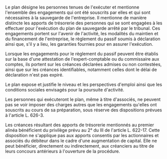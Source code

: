   

Le plan désigne les personnes tenues de l'exécuter et mentionne l'ensemble des engagements qui ont été souscrits par elles et qui sont nécessaires à la sauvegarde de l'entreprise. Il mentionne de manière distincte les apports de trésorerie des personnes qui se sont engagées à les effectuer pour l'exécution du plan de sauvegarde arrêté par le tribunal. Ces engagements portent sur l'avenir de l'activité, les modalités du maintien et du financement de l'entreprise, le règlement du passif soumis à déclaration ainsi que, s'il y a lieu, les garanties fournies pour en assurer l'exécution.


Lorsque les engagements pour le règlement du passif peuvent être établis sur la base d'une attestation de l'expert-comptable ou du commissaire aux comptes, ils portent sur les créances déclarées admises ou non contestées, ainsi que sur les créances identifiables, notamment celles dont le délai de déclaration n'est pas expiré.


Le plan expose et justifie le niveau et les perspectives d'emploi ainsi que les conditions sociales envisagés pour la poursuite d'activité.


Les personnes qui exécuteront le plan, même à titre d'associés, ne peuvent pas se voir imposer des charges autres que les engagements qu'elles ont souscrits au cours de sa préparation, sous réserve des dispositions prévues à l'article L. 626-3.


Les créances résultant des apports de trésorerie mentionnés au premier alinéa bénéficient du privilège prévu au 2° du III de l'article L. 622-17. Cette disposition ne s'applique pas aux apports consentis par les actionnaires et associés du débiteur dans le cadre d'une augmentation de capital. Elle ne peut bénéficier, directement ou indirectement, aux créanciers au titre de leurs concours antérieurs à l'ouverture de la procédure.


  
